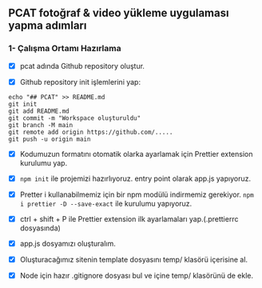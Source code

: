 ## PCAT fotoğraf & video yükleme uygulaması yapma adımları

### 1- Çalışma Ortamı Hazırlama

- [x] pcat adında Github repository oluştur.
- [x] Github repository init işlemlerini yap:


```
echo "## PCAT" >> README.md
git init
git add README.md 
git commit -m "Workspace oluşturuldu"
git branch -M main
git remote add origin https://github.com/.....
git push -u origin main

```

- [x] Kodumuzun formatını otomatik olarka ayarlamak için Prettier extension kurulumu yap.
- [x] ` npm init ` ile projemizi hazırlıyoruz. entry point olarak app.js yapıyoruz.
- [x] Pretter i kullanabilmemiz için bir npm modülü indirmemiz gerekiyor. ` npm i prettier -D --save-exact ` ile kurulumu yapıyoruz. 
- [x] ctrl + shift + P ile Prettier extension ilk ayarlamaları yap.(.prettierrc dosyasında)
- [x] app.js dosyamızı oluşturalım.
- [x] Oluşturacağımız sitenin template dosyasını temp/ klasörü içerisine al.
- [x] Node için hazır .gitignore dosyası bul ve içine temp/ klasörünü de ekle.
    

    